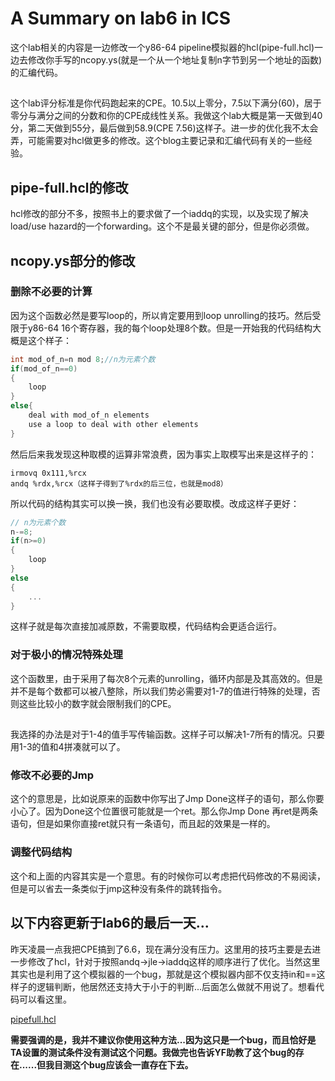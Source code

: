 # A Summary on lab6 in ICS
这个lab相关的内容是一边修改一个y86-64 pipeline模拟器的hcl(pipe-full.hcl)一边去修改你手写的ncopy.ys(就是一个从一个地址复制n字节到另一个地址的函数)的汇编代码。
##
这个lab评分标准是你代码跑起来的CPE。10.5以上零分，7.5以下满分(60)，居于零分与满分之间的分数和你的CPE成线性关系。我做这个lab大概是第一天做到40分，第二天做到55分，最后做到58.9(CPE 7.56)这样子。进一步的优化我不太会弄，可能需要对hcl做更多的修改。这个blog主要记录和汇编代码有关的一些经验。
## pipe-full.hcl的修改
hcl修改的部分不多，按照书上的要求做了一个iaddq的实现，以及实现了解决load/use hazard的一个forwarding。这个不是最关键的部分，但是你必须做。
## ncopy.ys部分的修改
### 删除不必要的计算
因为这个函数必然是要写loop的，所以肯定要用到loop unrolling的技巧。然后受限于y86-64 16个寄存器，我的每个loop处理8个数。但是一开始我的代码结构大概是这个样子：
```c
int mod_of_n=n mod 8;//n为元素个数
if(mod_of_n==0)
{
    loop
}
else{
    deal with mod_of_n elements
    use a loop to deal with other elements
}
```
然后后来我发现这种取模的运算非常浪费，因为事实上取模写出来是这样子的：
```
irmovq 0x111,%rcx
andq %rdx,%rcx（这样子得到了%rdx的后三位，也就是mod8）
```
所以代码的结构其实可以换一换，我们也没有必要取模。改成这样子更好：
```c
// n为元素个数
n-=8;
if(n>=0)
{
    loop
}
else
{
    ...
}
```
这样子就是每次直接加减原数，不需要取模，代码结构会更适合运行。
### 对于极小的情况特殊处理
这个函数里，由于采用了每次8个元素的unrolling，循环内部是及其高效的。但是并不是每个数都可以被八整除，所以我们势必需要对1-7的值进行特殊的处理，否则这些比较小的数字就会限制我们的CPE。
##
我选择的办法是对于1-4的值手写传输函数。这样子可以解决1-7所有的情况。只要用1-3的值和4拼凑就可以了。
### 修改不必要的Jmp
这个的意思是，比如说原来的函数中你写出了Jmp Done这样子的语句，那么你要小心了。因为Done这个位置很可能就是一个ret。那么你Jmp Done 再ret是两条语句，但是如果你直接ret就只有一条语句，而且起的效果是一样的。
### 调整代码结构
这个和上面的内容其实是一个意思。有的时候你可以考虑把代码修改的不易阅读，但是可以省去一条类似于jmp这种没有条件的跳转指令。
## 以下内容更新于lab6的最后一天...
昨天凌晨一点我把CPE搞到了6.6，现在满分没有压力。这里用的技巧主要是去进一步修改了hcl，针对于按照andq->jle->iaddq这样的顺序进行了优化。当然这里其实也是利用了这个模拟器的一个bug，那就是这个模拟器内部不仅支持in和==这样子的逻辑判断，他居然还支持大于小于的判断...后面怎么做就不用说了。想看代码可以看这里。

[pipefull.hcl](blog/pipe-full.hcl)

<b>需要强调的是，我并不建议你使用这种方法...因为这只是一个bug，而且恰好是TA设置的测试条件没有测试这个问题。我做完也告诉YF助教了这个bug的存在......但我目测这个bug应该会一直存在下去。</b>